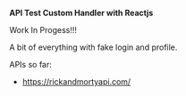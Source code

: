 **API Test Custom Handler with Reactjs**

Work In Progess!!!

A bit of everything with fake login and profile.

APIs so far:

-   https://rickandmortyapi.com/
